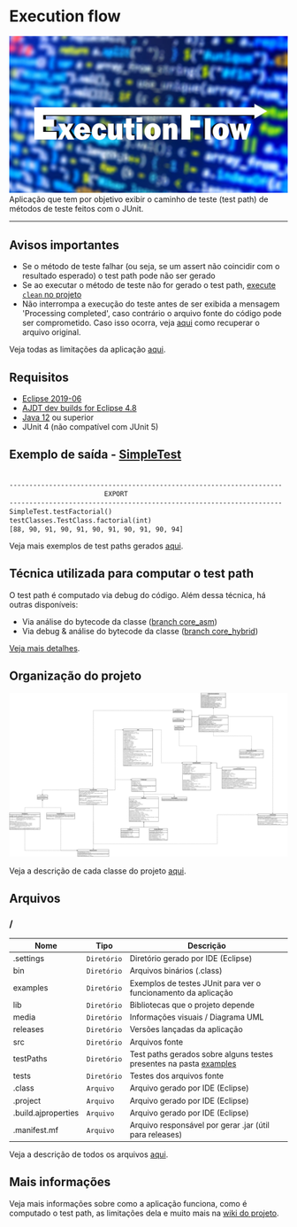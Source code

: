# Execution flow
![](https://github.com/williamniemiec/ExecutionFlow/blob/master/media/logo/logo.jpg?raw=true)
Aplicação que tem por objetivo exibir o caminho de teste (test path) de métodos de teste feitos com o JUnit.

<hr />

## Avisos importantes
- Se o método de teste falhar (ou seja, se um assert não coincidir com o resultado esperado) o test path pode não ser gerado
- Se ao executar o método de teste não for gerado o test path, [execute `clean` no projeto](https://github.com/williamniemiec/ExecutionFlow/wiki/Solu%C3%A7%C3%A3o-de-problemas#clean)
- Não interrompa a execução do teste antes de ser exibida a mensagem 'Processing completed', caso contrário o arquivo fonte do código pode ser comprometido. Caso isso ocorra, veja [aqui](https://github.com/williamniemiec/ExecutionFlow/wiki/Solu%C3%A7%C3%A3o-de-problemas#arquivo-fonte-comprometido) como recuperar o arquivo original.

Veja todas as limitações da aplicação [aqui](https://github.com/williamniemiec/ExecutionFlow/wiki/Limita%C3%A7%C3%B5es-e-pontos-importantes).

## Requisitos
- [Eclipse 2019-06](https://www.eclipse.org/downloads/packages/release/2019-06)
- [AJDT dev builds for Eclipse 4.8](http://download.eclipse.org/tools/ajdt/48/dev/update)
- [Java 12](https://www.oracle.com/java/technologies/javase/jdk12-archive-downloads.html) ou superior
- JUnit 4 (não compatível com JUnit 5)

## Exemplo de saída - [SimpleTest](https://github.com/williamniemiec/ExecutionFlow/blob/master/examples/SimpleTest.java)
<pre><code>
---------------------------------------------------------------------
                        EXPORT                               
---------------------------------------------------------------------
SimpleTest.testFactorial()
testClasses.TestClass.factorial(int)
[88, 90, 91, 90, 91, 90, 91, 90, 91, 90, 94]
</code></pre>


Veja mais exemplos de test paths gerados [aqui](https://github.com/williamniemiec/ExecutionFlow/wiki/Exemplos).

## Técnica utilizada para computar o test path

O test path é computado via debug do código. Além dessa técnica, há outras disponíveis:

- Via análise do bytecode da classe ([branch core_asm](https://github.com/williamniemiec/ExecutionFlow/tree/core_asm))
- Via debug & análise do bytecode da classe ([branch core_hybrid](https://github.com/williamniemiec/ExecutionFlow/tree/core_hybrid))

[Veja mais detalhes](https://github.com/williamniemiec/ExecutionFlow/wiki/Como-%C3%A9-computado-o-test-path).


## Organização do projeto
![UML diagram](https://github.com/williamniemiec/ExecutionFlow/blob/master/media/uml/UML.png?raw=true)

Veja a descrição de cada classe do projeto [aqui](https://github.com/williamniemiec/ExecutionFlow/wiki/Classes,-Interfaces-e-Aspectos).

##  Arquivos
### /
|        Nome        |Tipo|Descrição|
|----------------|-------------------------------|-----------------------------|
|.settings|`Diretório`|Diretório gerado por IDE (Eclipse)|
| bin |`Diretório`      |Arquivos binários (.class)|
|examples   |`Diretório`|	Exemplos de testes JUnit para ver o funcionamento da aplicação   |
|lib   |`Diretório`|Bibliotecas que o projeto depende   |
|media |`Diretório`|Informações visuais / Diagrama UML|
|releases |`Diretório`|Versões lançadas da aplicação|
|src     |`Diretório`| Arquivos fonte|
|testPaths|`Diretório`|Test paths gerados sobre alguns testes presentes na pasta [examples](https://github.com/williamniemiec/ExecutionFlow/blob/master/examples)|
|tests|`Diretório`|Testes dos arquivos fonte|
|.class|`Arquivo`|Arquivo gerado por IDE (Eclipse)|
|.project|`Arquivo`|Arquivo gerado por IDE (Eclipse)|
|.build.ajproperties|`Arquivo`|Arquivo gerado por IDE (Eclipse)|
|.manifest.mf|`Arquivo`|Arquivo responsável por gerar .jar (útil para releases)|

Veja a descrição de todos os arquivos [aqui](https://github.com/williamniemiec/ExecutionFlow/wiki/Arquivos).

## Mais informações
Veja mais informações sobre como a aplicação funciona, como é computado o test path, as limitações dela e muito mais na [wiki do projeto](https://github.com/williamniemiec/ExecutionFlow/wiki).
